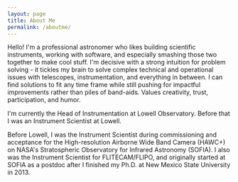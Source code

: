 ```yaml
---
layout: page
title: About Me
permalink: /aboutme/
---
```


Hello! I'm a professional astronomer who likes building scientific instruments, working with software, and especially smashing those two together to make cool stuff. I'm decisive with a strong intuition for problem solving - it tickles my brain to solve complex technical and operational issues with telescopes, instrumentation, and everything in between. I can find solutions to fit any time frame while still pushing for impactful improvements rather than piles of band-aids. Values creativity, trust, participation, and humor.

I'm currently the Head of Instrumentation at Lowell Observatory. Before that I was an Instrument Scientist at Lowell.

Before Lowell, I was the Instrument Scientist during commissioning and acceptance for the High-resolution Airborne Wide Band Camera (HAWC+) on NASA's Stratospheric Observatory for Infrared Astronomy (SOFIA).  I also was the Instrument Scientist for
FLITECAM/FLIPO, and originally started at SOFIA as a postdoc after I finished
my Ph.D. at New Mexico State University in 2013.

